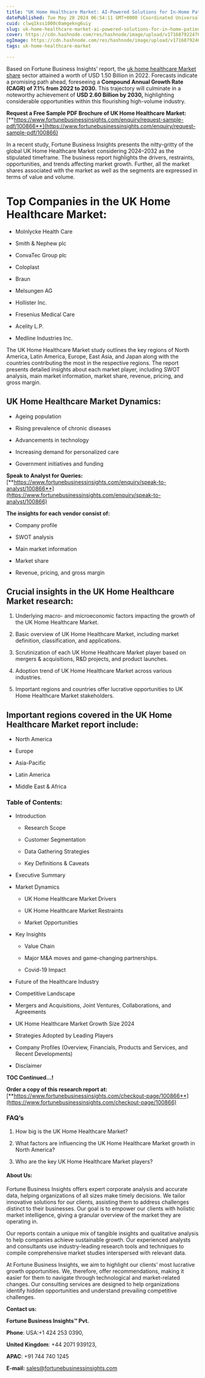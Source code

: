 ```yaml
---
title: "UK Home Healthcare Market: AI-Powered Solutions for In-Home Patient Care"
datePublished: Tue May 28 2024 06:54:11 GMT+0000 (Coordinated Universal Time)
cuid: clwq1kss1000c0amgekng6uiy
slug: uk-home-healthcare-market-ai-powered-solutions-for-in-home-patient-care
cover: https://cdn.hashnode.com/res/hashnode/image/upload/v1716879224708/fb111ab1-9c56-46b1-8f7e-e844c1934496.png
ogImage: https://cdn.hashnode.com/res/hashnode/image/upload/v1716879246418/8d2830c4-3864-427c-9c49-70095ddf450f.png
tags: uk-home-healthcare-market

---
```


Based on Fortune Business Insights’ report, the [uk home healthcare Market share](https://www.fortunebusinessinsights.com/industry-reports/u-k-home-healthcare-market-100866) sector attained a worth of USD 1.50 Billion in 2022. Forecasts indicate a promising path ahead, foreseeing a **Compound Annual Growth Rate (CAGR) of 7.1% from 2022 to 2030.** This trajectory will culminate in a noteworthy achievement of **USD 2.60 Billion by 2030,** highlighting considerable opportunities within this flourishing high-volume industry.

**Request a Free Sample PDF Brochure of UK Home Healthcare Market:** [**https://www.fortunebusinessinsights.com/enquiry/request-sample-pdf/100866**](https://www.fortunebusinessinsights.com/enquiry/request-sample-pdf/100866)

In a recent study, Fortune Business Insights presents the nitty-gritty of the global UK Home Healthcare Market considering 2024–2032 as the stipulated timeframe. The business report highlights the drivers, restraints, opportunities, and trends affecting market growth. Further, all the market shares associated with the market as well as the segments are expressed in terms of value and volume.

# **Top Companies in the UK Home Healthcare Market:**

* Molnlycke Health Care
    
* Smith & Nephew plc
    
* ConvaTec Group plc
    
* Coloplast
    
* Braun
    
* Melsungen AG
    
* Hollister Inc.
    
* Fresenius Medical Care
    
* Acelity L.P.
    
* Medline Industries Inc.
    

The UK Home Healthcare Market study outlines the key regions of North America, Latin America, Europe, East Asia, and Japan along with the countries contributing the most in the respective regions. The report presents detailed insights about each market player, including SWOT analysis, main market information, market share, revenue, pricing, and gross margin.

## UK Home Healthcare Market **Dynamics**:

* Ageing population
    
* Rising prevalence of chronic diseases
    
* Advancements in technology
    
* Increasing demand for personalized care
    
* Government initiatives and funding
    

**Speak to Analyst for Queries:** [**https://www.fortunebusinessinsights.com/enquiry/speak-to-analyst/100866**](https://www.fortunebusinessinsights.com/enquiry/speak-to-analyst/100866)

**The insights for each vendor consist of:**

* Company profile
    
* SWOT analysis
    
* Main market information
    
* Market share
    
* Revenue, pricing, and gross margin
    

## **Crucial insights in the UK Home Healthcare Market research:**

1. Underlying macro- and microeconomic factors impacting the growth of the UK Home Healthcare Market.
    
2. Basic overview of UK Home Healthcare Market, including market definition, classification, and applications.
    
3. Scrutinization of each UK Home Healthcare Market player based on mergers & acquisitions, R&D projects, and product launches.
    
4. Adoption trend of UK Home Healthcare Market across various industries.
    
5. Important regions and countries offer lucrative opportunities to UK Home Healthcare Market stakeholders.
    

## **Important regions covered in the UK Home Healthcare Market report include:**

* North America
    
* Europe
    
* Asia-Pacific
    
* Latin America
    
* Middle East & Africa
    

### **Table of Contents:**

* Introduction
    
    * Research Scope
        
    * Customer Segmentation
        
    * Data Gathering Strategies
        
    * Key Definitions & Caveats
        
* Executive Summary
    
* Market Dynamics
    
    * UK Home Healthcare Market Drivers
        
    * UK Home Healthcare Market Restraints
        
    * Market Opportunities
        
* Key Insights
    
    * Value Chain
        
    * Major M&A moves and game-changing partnerships.
        
    * Covid-19 Impact
        
* Future of the Healthcare Industry
    
* Competitive Landscape
    
* Mergers and Acquisitions, Joint Ventures, Collaborations, and Agreements
    
* UK Home Healthcare Market Growth Size 2024
    
* Strategies Adopted by Leading Players
    
* Company Profiles (Overview, Financials, Products and Services, and Recent Developments)
    
* Disclaimer
    

**TOC Continued…!**

**Order a copy of this research report at:** [**https://www.fortunebusinessinsights.com/checkout-page/100866**](https://www.fortunebusinessinsights.com/checkout-page/100866)

### **FAQ’s**

1. How big is the UK Home Healthcare Market?
    
2. What factors are influencing the UK Home Healthcare Market growth in North America?
    
3. Who are the key UK Home Healthcare Market players?
    

#### **About Us:**

Fortune Business Insights offers expert corporate analysis and accurate data, helping organizations of all sizes make timely decisions. We tailor innovative solutions for our clients, assisting them to address challenges distinct to their businesses. Our goal is to empower our clients with holistic market intelligence, giving a granular overview of the market they are operating in.

Our reports contain a unique mix of tangible insights and qualitative analysis to help companies achieve sustainable growth. Our experienced analysts and consultants use industry-leading research tools and techniques to compile comprehensive market studies interspersed with relevant data.

At Fortune Business Insights, we aim to highlight our clients' most lucrative growth opportunities. We, therefore, offer recommendations, making it easier for them to navigate through technological and market-related changes. Our consulting services are designed to help organizations identify hidden opportunities and understand prevailing competitive challenges.

**Contact us:**

**Fortune Business Insights™ Pvt.**

**Phone**: USA:+1 424 253 0390,

**United Kingdom**: +44 2071 939123,

**APAC**: +91 744 740 1245

**E-mail:** [sales@fortunebusinessinsights.com](mailto:sales@fortunebusinessinsights.com)